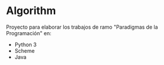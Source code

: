 # Algorithm
Proyecto para elaborar los trabajos de ramo "Paradigmas de la Programación" en:
- Python 3 
- Scheme
- Java
